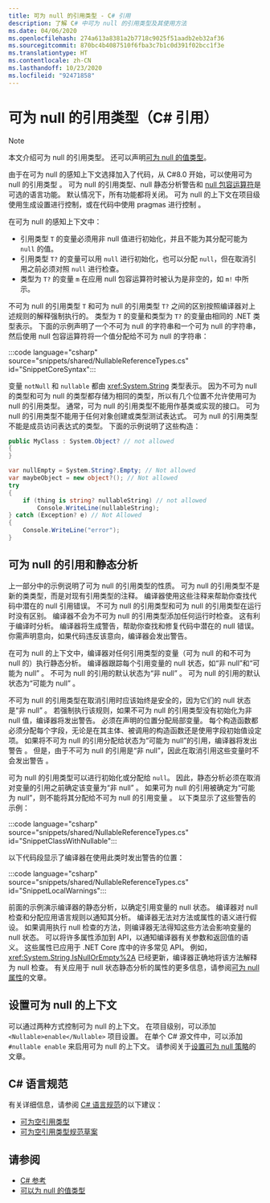 ```yaml
---
title: 可为 null 的引用类型 - C# 引用
description: 了解 C# 中可为 null 的引用类型及其使用方法
ms.date: 04/06/2020
ms.openlocfilehash: 274a613a8381a2b7718c9025f51aadb2eb32af36
ms.sourcegitcommit: 870bc4b4087510f6fba3c7b1c0d391f02bcc1f3e
ms.translationtype: HT
ms.contentlocale: zh-CN
ms.lasthandoff: 10/23/2020
ms.locfileid: "92471858"
---
```

# <a name="nullable-reference-types-c-reference"></a>可为 null 的引用类型（C# 引用）

> [!NOTE]
> 本文介绍可为 null 的引用类型。 还可以声明[可为 null 的值类型](nullable-value-types.md)。

由于在可为 null 的感知上下文选择加入了代码，从 C#8.0 开始，可以使用可为 null 的引用类型  。 可为 null 的引用类型、null 静态分析警告和 [null 包容运算符](../operators/null-forgiving.md)是可选的语言功能。 默认情况下，所有功能都将关闭。 可为 null 的上下文在项目级使用生成设置进行控制，或在代码中使用 pragmas 进行控制  。

 在可为 null 的感知上下文中：

- 引用类型 `T` 的变量必须用非 null 值进行初始化，并且不能为其分配可能为 `null` 的值。
- 引用类型 `T?` 的变量可以用 `null` 进行初始化，也可以分配 `null`，但在取消引用之前必须对照 `null` 进行检查。
- 类型为 `T?` 的变量 `m` 在应用 null 包容运算符时被认为是非空的，如 `m!` 中所示。

不可为 null 的引用类型 `T` 和可为 null 的引用类型 `T?` 之间的区别按照编译器对上述规则的解释强制执行的。 类型为 `T` 的变量和类型为 `T?` 的变量由相同的 .NET 类型表示。 下面的示例声明了一个不可为 null 的字符串和一个可为 null 的字符串，然后使用 null 包容运算符将一个值分配给不可为 null 的字符串：

:::code language="csharp" source="snippets/shared/NullableReferenceTypes.cs" id="SnippetCoreSyntax":::

变量 `notNull` 和 `nullable` 都由 <xref:System.String> 类型表示。 因为不可为 null 的类型和可为 null 的类型都存储为相同的类型，所以有几个位置不允许使用可为 null 的引用类型。 通常，可为 null 的引用类型不能用作基类或实现的接口。 可为 null 的引用类型不能用于任何对象创建或类型测试表达式。 可为 null 的引用类型不能是成员访问表达式的类型。 下面的示例说明了这些构造：

```csharp
public MyClass : System.Object? // not allowed
{
}

var nullEmpty = System.String?.Empty; // Not allowed
var maybeObject = new object?(); // Not allowed
try
{
    if (thing is string? nullableString) // not allowed
        Console.WriteLine(nullableString);
} catch (Exception? e) // Not Allowed
{
    Console.WriteLine("error");
}
```

## <a name="nullable-references-and-static-analysis"></a>可为 null 的引用和静态分析

上一部分中的示例说明了可为 null 的引用类型的性质。 可为 null 的引用类型不是新的类类型，而是对现有引用类型的注释。 编译器使用这些注释来帮助你查找代码中潜在的 null 引用错误。 不可为 null 的引用类型和可为 null 的引用类型在运行时没有区别。 编译器不会为不可为 null 的引用类型添加任何运行时检查。 这有利于编译时分析。 编译器将生成警告，帮助你查找和修复代码中潜在的 null 错误。 你需声明意向，如果代码违反该意向，编译器会发出警告。

在可为 null 的上下文中，编译器对任何引用类型的变量（可为 null 的和不可为 null 的）执行静态分析。 编译器跟踪每个引用变量的 null 状态，如“非 null”和“可能为 null”   。 不可为 null 的引用的默认状态为“非 null”  。 可为 null 的引用的默认状态为“可能为 null”  。

不可为 null 的引用类型在取消引用时应该始终是安全的，因为它们的 null 状态是“非 null”  。 若强制执行该规则，如果不可为 null 的引用类型没有初始化为非 null 值，编译器将发出警告。 必须在声明的位置分配局部变量。 每个构造函数都必须分配每个字段，无论是在其主体、被调用的构造函数还是使用字段初始值设定项。 如果将不可为 null 的引用分配给状态为“可能为 null”的引用，编译器将发出警告  。 但是，由于不可为 null 的引用是“非 null”，因此在取消引用这些变量时不会发出警告  。

可为 null 的引用类型可以进行初始化或分配给 `null`。 因此，静态分析必须在取消对变量的引用之前确定该变量为“非 null”  。 如果可为 null 的引用被确定为“可能为 null”，则不能将其分配给不可为 null 的引用变量  。 以下类显示了这些警告的示例：

:::code language="csharp" source="snippets/shared/NullableReferenceTypes.cs" id="SnippetClassWithNullable":::

以下代码段显示了编译器在使用此类时发出警告的位置：

:::code language="csharp" source="snippets/shared/NullableReferenceTypes.cs" id="SnippetLocalWarnings":::

前面的示例演示编译器的静态分析，以确定引用变量的 null 状态。 编译器对 null 检查和分配应用语言规则以通知其分析。  编译器无法对方法或属性的语义进行假设。 如果调用执行 null 检查的方法，则编译器无法得知这些方法会影响变量的 null 状态。 可以将许多属性添加到 API，以通知编译器有关参数和返回值的语义。 这些属性已应用于 .NET Core 库中的许多常见 API。 例如，<xref:System.String.IsNullOrEmpty%2A> 已经更新，编译器正确地将该方法解释为 null 检查。 有关应用于 null 状态静态分析的属性的更多信息，请参阅[可为 null 属性](../attributes/nullable-analysis.md)的文章。

## <a name="setting-the-nullable-context"></a>设置可为 null 的上下文

可以通过两种方式控制可为 null 的上下文。 在项目级别，可以添加 `<Nullable>enable</Nullable>` 项目设置。 在单个 C# 源文件中，可以添加 `#nullable enable` 来启用可为 null 的上下文。 请参阅关于[设置可为 null 策略](../../nullable-migration-strategies.md)的文章。

## <a name="c-language-specification"></a>C# 语言规范

有关详细信息，请参阅 [C# 语言规范](~/_csharplang/spec/introduction.md)的以下建议：

- [可为空引用类型](~/_csharplang/proposals/csharp-8.0/nullable-reference-types.md)
- [可为空引用类型规范草案](~/_csharplang/proposals/csharp-8.0/nullable-reference-types-specification.md)

## <a name="see-also"></a>请参阅

- [C# 参考](../index.md)
- [可以为 null 的值类型](nullable-value-types.md)

